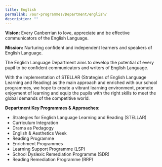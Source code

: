 ```yaml
---
title: English
permalink: /our-programmes/Department/english/
description: ""
---
```

**Vision:** Every Canberrian to love, appreciate and be effective communicators of the English Language. 

**Mission:** Nurturing confident and independent learners and speakers of English Language.

The English Language Department aims to develop the potential of every pupil to be confident communicators and writers of English Language. 

With the implementation of STELLAR (Strategies of English Language Learning and Reading) as the main approach and enriched with our school programmes, we hope to create a vibrant learning environment, promote enjoyment of learning and equip the pupils with the right skills to meet the global demands of the competitive world. 

**Department Key Programmes & Approaches**:
* Strategies for English Language Learning and Reading (STELLAR)
* Curriculum Integration 
* Drama as Pedagogy
* English & Aesthetics Week
* Reading Programme
* Enrichment Programmes
* Learning Support Programme (LSP)
* School Dyslexic Remediation Programme (SDR)
* Reading Remediation Programme (RRP)

